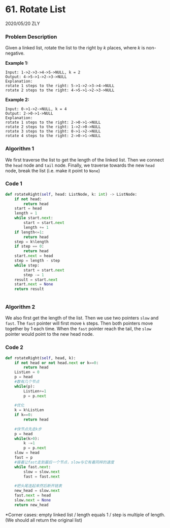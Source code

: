 # 61. Rotate List

2020/05/20 ZLY

### Problem Description

Given a linked list, rotate the list to the right by *k* places, where *k* is non-negative.

**Example 1:**

```
Input: 1->2->3->4->5->NULL, k = 2
Output: 4->5->1->2->3->NULL
Explanation:
rotate 1 steps to the right: 5->1->2->3->4->NULL
rotate 2 steps to the right: 4->5->1->2->3->NULL
```

**Example 2:**

```
Input: 0->1->2->NULL, k = 4
Output: 2->0->1->NULL
Explanation:
rotate 1 steps to the right: 2->0->1->NULL
rotate 2 steps to the right: 1->2->0->NULL
rotate 3 steps to the right: 0->1->2->NULL
rotate 4 steps to the right: 2->0->1->NULL
```

### Algorithm 1

We first traverse the list to get the length of the linked list. Then we connect the `head` node and `tail` node. Finally, we traverse towards the new `head` node, break the list (i.e. make it point to `None`)

### Code 1

```python
def rotateRight(self, head: ListNode, k: int) -> ListNode:
    if not head:
        return head
    start = head
    length = 1
    while start.next:
        start = start.next
        length += 1
    if length<=1:
        return head
    step = k%length
    if step == 0:
        return head
    start.next = head
    step = length - step
    while step:
        start = start.next
        step -= 1
    result = start.next
    start.next = None
    return result
            
```



### Algorithm 2

We also first get the length of the list. Then we use two pointers `slow` and `fast`. The `fast` pointer will first move `k` steps. Then both pointers move together by 1 each time. When the `fast` pointer reach the tail, the `slow` pointer would point to the new head node. 

### Code 2

```python
def rotateRight(self, head, k):
    if not head or not head.next or k==0:
        return head
    ListLen = 0
    p = head
    #数有几个节点
    while(p):
        ListLen+=1
        p = p.next
            
    #优化
    k = k%ListLen
    if k==0:
        return head
        
    #快节点先走k步
    p = head
    while(k>0):
        k -=1
        p = p.next
    slow = head
    fast = p
    #接着让fast走到最后一个节点，slow与它有着同样的速度
    while fast.next:
        slow = slow.next
        fast = fast.next
        
    #把头尾连起来然后断开链表
    new_head = slow.next 
    fast.next = head
    slow.next = None
    return new_head
```



*Corner cases: empty linked list / length equals 1 / step is multiple of length. (We should all return the original list)